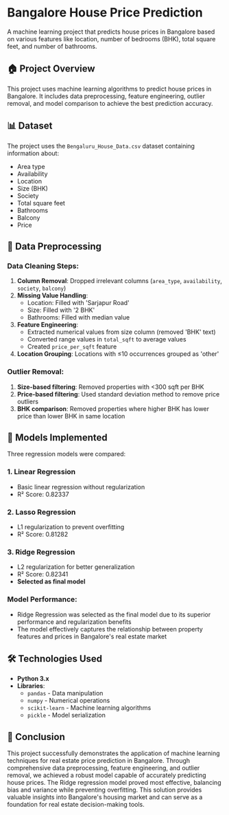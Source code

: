# Bangalore House Price Prediction

A machine learning project that predicts house prices in Bangalore based on various features like location, number of bedrooms (BHK), total square feet, and number of bathrooms.

## 🏠 Project Overview

This project uses machine learning algorithms to predict house prices in Bangalore. It includes data preprocessing, feature engineering, outlier removal, and model comparison to achieve the best prediction accuracy.

## 📊 Dataset

The project uses the `Bengaluru_House_Data.csv` dataset containing information about:
- Area type
- Availability
- Location
- Size (BHK)
- Society
- Total square feet
- Bathrooms
- Balcony
- Price

## 🔧 Data Preprocessing

### Data Cleaning Steps:
1. **Column Removal**: Dropped irrelevant columns (`area_type`, `availability`, `society`, `balcony`)
2. **Missing Value Handling**:
   - Location: Filled with 'Sarjapur Road'
   - Size: Filled with '2 BHK'
   - Bathrooms: Filled with median value
3. **Feature Engineering**:
   - Extracted numerical values from size column (removed 'BHK' text)
   - Converted range values in `total_sqft` to average values
   - Created `price_per_sqft` feature
4. **Location Grouping**: Locations with ≤10 occurrences grouped as 'other'

### Outlier Removal:
1. **Size-based filtering**: Removed properties with <300 sqft per BHK
2. **Price-based filtering**: Used standard deviation method to remove price outliers
3. **BHK comparison**: Removed properties where higher BHK has lower price than lower BHK in same location

## 🤖 Models Implemented

Three regression models were compared:

### 1. Linear Regression
- Basic linear regression without regularization
- R² Score: 0.82337

### 2. Lasso Regression
- L1 regularization to prevent overfitting
- R² Score: 0.81282

### 3. Ridge Regression
- L2 regularization for better generalization
- R² Score: 0.82341
- **Selected as final model**

### Model Performance:
- Ridge Regression was selected as the final model due to its superior performance and regularization benefits
- The model effectively captures the relationship between property features and prices in Bangalore's real estate market

## 🛠️ Technologies Used

- **Python 3.x**
- **Libraries**:
  - `pandas` - Data manipulation
  - `numpy` - Numerical operations
  - `scikit-learn` - Machine learning algorithms
  - `pickle` - Model serialization

## 🎯 Conclusion

This project successfully demonstrates the application of machine learning techniques for real estate price prediction in Bangalore. Through comprehensive data preprocessing, feature engineering, and outlier removal, we achieved a robust model capable of accurately predicting house prices. The Ridge regression model proved most effective, balancing bias and variance while preventing overfitting. This solution provides valuable insights into Bangalore's housing market and can serve as a foundation for real estate decision-making tools.